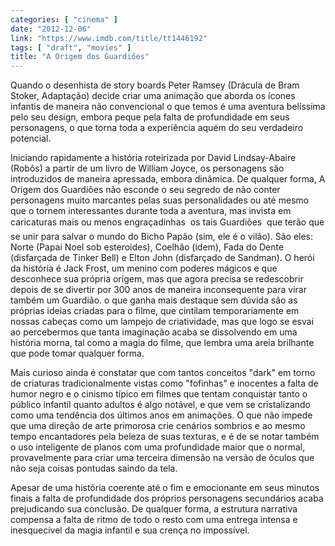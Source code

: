 ```yaml
---
categories: [ "cinema" ]
date: "2012-12-06"
link: "https://www.imdb.com/title/tt1446192"
tags: [ "draft", "movies" ]
title: "A Origem dos Guardiões"
---
```

Quando o desenhista de story boards Peter Ramsey (Drácula de Bram Stoker, Adaptação) decide criar uma animação que aborda os ícones infantis de maneira não convencional o que temos é uma aventura belíssima pelo seu design, embora peque pela falta de profundidade em seus personagens, o que torna toda a experiência aquém do seu verdadeiro potencial.

Iniciando rapidamente a história roteirizada por David Lindsay-Abaire (Robôs) a partir de um livro de William Joyce, os personagens são introduzidos de maneira apressada, embora dinâmica. De qualquer forma, A Origem dos Guardiões não esconde o seu segredo de não conter personagens muito marcantes pelas suas personalidades ou até mesmo que o tornem interessantes durante toda a aventura, mas invista em caricaturas mais ou menos engraçadinhas  os tais Guardiões  que terão que se unir para salvar o mundo do Bicho Papão (sim, ele é o vilão). São eles: Norte (Papai Noel sob esteroides), Coelhão (idem), Fada do Dente (disfarçada de Tinker Bell) e Elton John (disfarçado de Sandman). O herói da história é Jack Frost, um menino com poderes mágicos e que desconhece sua própria origem, mas que agora precisa se redescobrir depois de se divertir por 300 anos de maneira inconsequente para virar também um Guardião. o que ganha mais destaque sem dúvida são as próprias ideias criadas para o filme, que cintilam temporariamente em nossas cabeças como um lampejo de criatividade, mas que logo se esvai ao percebermos que tanta imaginação acaba se dissolvendo em uma história morna, tal como a magia do filme, que lembra uma areia brilhante que pode tomar qualquer forma.

Mais curioso ainda é constatar que com tantos conceitos "dark" em torno de criaturas tradicionalmente vistas como "fofinhas" e inocentes a falta de humor negro e o cinismo típico em filmes que tentam conquistar tanto o público infantil quanto adultos é algo notável, e que vem se cristalizando como uma tendência dos últimos anos em animações. O que não impede que uma direção de arte primorosa crie cenários sombrios e ao mesmo tempo encantadores pela beleza de suas texturas, e é de se notar também o uso inteligente de planos com uma profundidade maior que o normal, provavelmente para criar uma terceira dimensão na versão de óculos que não seja coisas pontudas saindo da tela.

Apesar de uma história coerente até o fim e emocionante em seus minutos finais a falta de profundidade dos próprios personagens secundários acaba prejudicando sua conclusão. De qualquer forma, a estrutura narrativa compensa a falta de ritmo de todo o resto com uma entrega intensa e inesquecível da magia infantil e sua crença no impossível.

